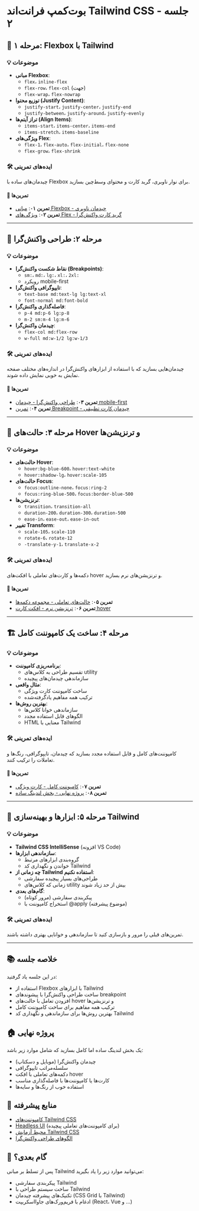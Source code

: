 # بوت‌کمپ فرانت‌اند Tailwind CSS - جلسه ۲

## 🎯 مرحله ۱: Flexbox با Tailwind

### 💡 موضوعات

- **مبانی Flexbox**:
  - `flex`، `inline-flex`
  - `flex-row`، `flex-col` (جهت)
  - `flex-wrap`، `flex-nowrap`
- **توزیع محتوا (Justify Content)**:
  - `justify-start`، `justify-center`، `justify-end`
  - `justify-between`، `justify-around`، `justify-evenly`
- **تراز آیتم‌ها (Align Items)**:
  - `items-start`، `items-center`، `items-end`
  - `items-stretch`، `items-baseline`
- **ویژگی‌های Flex**:
  - `flex-1`، `flex-auto`، `flex-initial`، `flex-none`
  - `flex-grow`، `flex-shrink`

### 🛠 ایده‌های تمرینی

چیدمان‌های ساده با Flexbox برای نوار ناوبری، گرید کارت و محتوای وسط‌چین بسازید.

#### 📁 تمرین‌ها
- **تمرین ۰۱**: [مبانی Flexbox - چیدمان ناوبری](practice-01/start.md)
- **تمرین ۰۲**: [ویژگی‌های Flex - گرید کارت واکنش‌گرا](practice-02/start.md)

---

## 📱 مرحله ۲: طراحی واکنش‌گرا

### 💡 موضوعات

- **نقاط شکست واکنش‌گرا (Breakpoints)**:
  - `sm:`، `md:`، `lg:`، `xl:`، `2xl:`
  - رویکرد mobile-first
- **تایپوگرافی واکنش‌گرا**:
  - `text-base md:text-lg lg:text-xl`
  - `font-normal md:font-bold`
- **فاصله‌گذاری واکنش‌گرا**:
  - `p-4 md:p-6 lg:p-8`
  - `m-2 sm:m-4 lg:m-6`
- **چیدمان واکنش‌گرا**:
  - `flex-col md:flex-row`
  - `w-full md:w-1/2 lg:w-1/3`

### 🛠 ایده‌های تمرینی

چیدمان‌هایی بسازید که با استفاده از ابزارهای واکنش‌گرا در اندازه‌های مختلف صفحه نمایش به خوبی نمایش داده شوند.

#### 📁 تمرین‌ها
- **تمرین ۰۳**: [طراحی واکنش‌گرا - چیدمان mobile-first](practice-03/start.md)
- **تمرین ۰۴**: [تمرین Breakpoint - چیدمان کارت تطبیقی](practice-04/start.md)

---

## 🎨 مرحله ۳: حالت‌های Hover و ترنزیشن‌ها

### 💡 موضوعات

- **حالت‌های Hover**:
  - `hover:bg-blue-600`، `hover:text-white`
  - `hover:shadow-lg`، `hover:scale-105`
- **حالت‌های Focus**:
  - `focus:outline-none`، `focus:ring-2`
  - `focus:ring-blue-500`، `focus:border-blue-500`
- **ترنزیشن‌ها**:
  - `transition`، `transition-all`
  - `duration-200`، `duration-300`، `duration-500`
  - `ease-in`، `ease-out`، `ease-in-out`
- **تغییر Transform**:
  - `scale-105`، `scale-110`
  - `rotate-6`، `rotate-12`
  - `-translate-y-1`، `translate-x-2`

### 🛠 ایده‌های تمرینی

دکمه‌ها و کارت‌های تعاملی با افکت‌های hover و ترنزیشن‌های نرم بسازید.

#### 📁 تمرین‌ها
- **تمرین ۰۵**: [حالت‌های تعاملی - مجموعه دکمه‌ها](practice-05/start.md)
- **تمرین ۰۶**: [ترنزیشن نرم - افکت کارت hover](practice-06/start.md)

---

## 🏗️ مرحله ۴: ساخت یک کامپوننت کامل

### 💡 موضوعات

- **برنامه‌ریزی کامپوننت**:
  - تقسیم طراحی به کلاس‌های utility
  - سازماندهی چیدمان‌های پیچیده
- **مثال واقعی**:
  - ساخت کامپوننت کارت ویژگی
  - ترکیب همه مفاهیم یادگرفته‌شده
- **بهترین روش‌ها**:
  - سازماندهی خوانا کلاس‌ها
  - الگوهای قابل استفاده مجدد
  - HTML معنایی با Tailwind

### 🛠 ایده‌های تمرینی

کامپوننت‌های کامل و قابل استفاده مجدد بسازید که چیدمان، تایپوگرافی، رنگ‌ها و تعاملات را ترکیب کنند.

#### 📁 تمرین‌ها
- **تمرین ۰۷**: [کامپوننت کامل - کارت ویژگی](practice-07/start.md)
- **تمرین ۰۸**: [پروژه نهایی - بخش لندینگ ساده](practice-08/start.md)

---

## 🚀 مرحله ۵: ابزارها و بهینه‌سازی Tailwind

### 💡 موضوعات

- **Tailwind CSS IntelliSense** (افزونه VS Code)
- **سازماندهی ابزارها**:
  - گروه‌بندی ابزارهای مرتبط
  - خواندن و نگهداری کد Tailwind
- **چه زمانی از Tailwind استفاده نکنیم**:
  - طراحی‌های بسیار پیچیده سفارشی
  - زمانی که کلاس‌های utility بیش از حد زیاد شوند
- **گام‌های بعدی**:
  - پیکربندی سفارشی (مرور کوتاه)
  - استخراج کامپوننت با @apply (موضوع پیشرفته)

### 🛠 ایده‌های تمرینی

تمرین‌های قبلی را مرور و بازسازی کنید تا سازماندهی و خوانایی بهتری داشته باشند.

---

## 📚 خلاصه جلسه

در این جلسه یاد گرفتید:
- استفاده از Flexbox با ابزارهای Tailwind
- ساخت طراحی واکنش‌گرا با پیشوندهای breakpoint
- افزودن تعامل با حالت‌های hover و ترنزیشن‌ها
- ترکیب همه مفاهیم برای ساخت کامپوننت کامل
- بهترین روش‌ها برای سازماندهی و نگهداری کد Tailwind

## 🏠 پروژه نهایی

یک بخش لندینگ ساده اما کامل بسازید که شامل موارد زیر باشد:
- چیدمان واکنش‌گرا (موبایل و دسکتاپ)
- سلسله‌مراتب تایپوگرافی
- دکمه‌های تعاملی با افکت hover
- کارت‌ها یا کامپوننت‌ها با فاصله‌گذاری مناسب
- استفاده خوب از رنگ‌ها و سایه‌ها

## 🔗 منابع پیشرفته

- [کامپوننت‌های Tailwind CSS](https://tailwindui.com/components)
- [Headless UI](https://headlessui.com/) (برای کامپوننت‌های تعاملی پیچیده)
- [محیط آزمایش Tailwind CSS](https://play.tailwindcss.com/)
- [الگوهای طراحی واکنش‌گرا](https://tailwindcss.com/docs/responsive-design)

## 🎯 گام بعدی؟

پس از تسلط بر مبانی Tailwind می‌توانید موارد زیر را یاد بگیرید:
- پیکربندی سفارشی Tailwind
- ساخت سیستم طراحی با Tailwind
- تکنیک‌های پیشرفته چیدمان (CSS Grid با Tailwind)
- ادغام با فریم‌ورک‌های جاوااسکریپت (React، Vue و ...)
